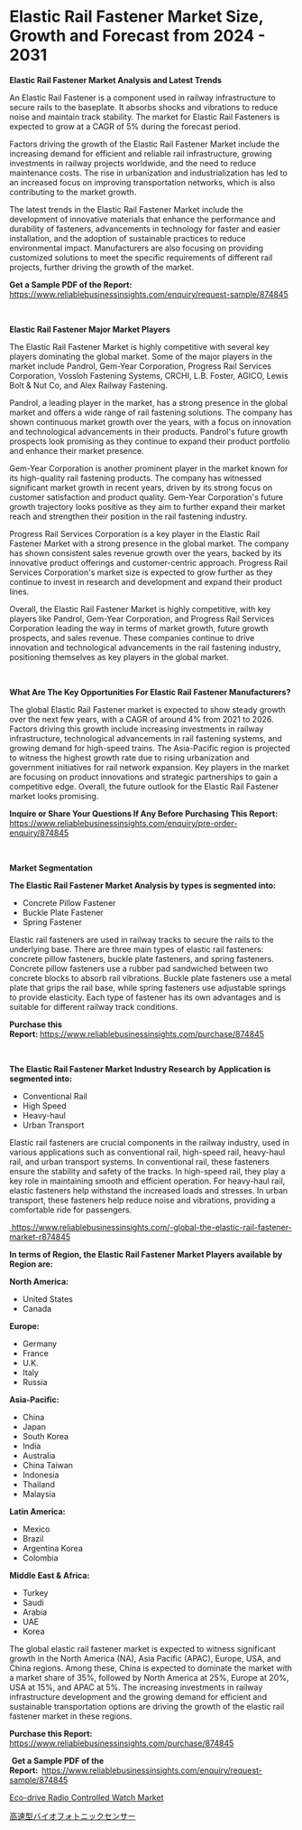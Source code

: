 <p><h1>Elastic Rail Fastener Market Size, Growth and Forecast from 2024 - 2031</h1></p><p><strong>Elastic Rail Fastener Market Analysis and Latest Trends</strong></p>
<p><p>An Elastic Rail Fastener is a component used in railway infrastructure to secure rails to the baseplate. It absorbs shocks and vibrations to reduce noise and maintain track stability. The market for Elastic Rail Fasteners is expected to grow at a CAGR of 5% during the forecast period.</p><p>Factors driving the growth of the Elastic Rail Fastener Market include the increasing demand for efficient and reliable rail infrastructure, growing investments in railway projects worldwide, and the need to reduce maintenance costs. The rise in urbanization and industrialization has led to an increased focus on improving transportation networks, which is also contributing to the market growth.</p><p>The latest trends in the Elastic Rail Fastener Market include the development of innovative materials that enhance the performance and durability of fasteners, advancements in technology for faster and easier installation, and the adoption of sustainable practices to reduce environmental impact. Manufacturers are also focusing on providing customized solutions to meet the specific requirements of different rail projects, further driving the growth of the market.</p></p>
<p><strong>Get a Sample PDF of the Report:&nbsp;</strong> <a href="https://www.reliablebusinessinsights.com/enquiry/request-sample/874845">https://www.reliablebusinessinsights.com/enquiry/request-sample/874845</a></p>
<p>&nbsp;</p>
<p><strong>Elastic Rail Fastener Major Market Players</strong></p>
<p><p>The Elastic Rail Fastener Market is highly competitive with several key players dominating the global market. Some of the major players in the market include Pandrol, Gem-Year Corporation, Progress Rail Services Corporation, Vossloh Fastening Systems, CRCHI, L.B. Foster, AGICO, Lewis Bolt & Nut Co, and Alex Railway Fastening.</p><p>Pandrol, a leading player in the market, has a strong presence in the global market and offers a wide range of rail fastening solutions. The company has shown continuous market growth over the years, with a focus on innovation and technological advancements in their products. Pandrol's future growth prospects look promising as they continue to expand their product portfolio and enhance their market presence.</p><p>Gem-Year Corporation is another prominent player in the market known for its high-quality rail fastening products. The company has witnessed significant market growth in recent years, driven by its strong focus on customer satisfaction and product quality. Gem-Year Corporation's future growth trajectory looks positive as they aim to further expand their market reach and strengthen their position in the rail fastening industry.</p><p>Progress Rail Services Corporation is a key player in the Elastic Rail Fastener Market with a strong presence in the global market. The company has shown consistent sales revenue growth over the years, backed by its innovative product offerings and customer-centric approach. Progress Rail Services Corporation's market size is expected to grow further as they continue to invest in research and development and expand their product lines.</p><p>Overall, the Elastic Rail Fastener Market is highly competitive, with key players like Pandrol, Gem-Year Corporation, and Progress Rail Services Corporation leading the way in terms of market growth, future growth prospects, and sales revenue. These companies continue to drive innovation and technological advancements in the rail fastening industry, positioning themselves as key players in the global market.</p></p>
<p>&nbsp;</p>
<p><strong>What Are The Key Opportunities For Elastic Rail Fastener Manufacturers?</strong></p>
<p><p>The global Elastic Rail Fastener market is expected to show steady growth over the next few years, with a CAGR of around 4% from 2021 to 2026. Factors driving this growth include increasing investments in railway infrastructure, technological advancements in rail fastening systems, and growing demand for high-speed trains. The Asia-Pacific region is projected to witness the highest growth rate due to rising urbanization and government initiatives for rail network expansion. Key players in the market are focusing on product innovations and strategic partnerships to gain a competitive edge. Overall, the future outlook for the Elastic Rail Fastener market looks promising.</p></p>
<p><strong>Inquire or Share Your Questions If Any Before Purchasing This Report:</strong> <a href="https://www.reliablebusinessinsights.com/enquiry/pre-order-enquiry/874845">https://www.reliablebusinessinsights.com/enquiry/pre-order-enquiry/874845</a></p>
<p>&nbsp;</p>
<p><strong>Market Segmentation</strong></p>
<p><strong>The Elastic Rail Fastener Market Analysis by types is segmented into:</strong></p>
<p><ul><li>Concrete Pillow Fastener</li><li>Buckle Plate Fastener</li><li>Spring Fastener</li></ul></p>
<p><p>Elastic rail fasteners are used in railway tracks to secure the rails to the underlying base. There are three main types of elastic rail fasteners: concrete pillow fasteners, buckle plate fasteners, and spring fasteners. Concrete pillow fasteners use a rubber pad sandwiched between two concrete blocks to absorb rail vibrations. Buckle plate fasteners use a metal plate that grips the rail base, while spring fasteners use adjustable springs to provide elasticity. Each type of fastener has its own advantages and is suitable for different railway track conditions.</p></p>
<p><strong>Purchase this Report:&nbsp;</strong><a href="https://www.reliablebusinessinsights.com/purchase/874845">https://www.reliablebusinessinsights.com/purchase/874845</a></p>
<p>&nbsp;</p>
<p><strong>The Elastic Rail Fastener Market Industry Research by Application is segmented into:</strong></p>
<p><ul><li>Conventional Rail</li><li>High Speed</li><li>Heavy-haul</li><li>Urban Transport</li></ul></p>
<p><p>Elastic rail fasteners are crucial components in the railway industry, used in various applications such as conventional rail, high-speed rail, heavy-haul rail, and urban transport systems. In conventional rail, these fasteners ensure the stability and safety of the tracks. In high-speed rail, they play a key role in maintaining smooth and efficient operation. For heavy-haul rail, elastic fasteners help withstand the increased loads and stresses. In urban transport, these fasteners help reduce noise and vibrations, providing a comfortable ride for passengers.</p></p>
<p><a href="https://www.reliablebusinessinsights.com/-global-the-elastic-rail-fastener-market-r874845">&nbsp;https://www.reliablebusinessinsights.com/-global-the-elastic-rail-fastener-market-r874845</a></p>
<p><strong>In terms of Region, the Elastic Rail Fastener Market Players available by Region are:</strong></p>
<p>
    <p> <strong> North America: </strong>
        <ul>
            <li>United States</li>
            <li>Canada</li>
        </ul>
        </p> 
    <p> <strong> Europe: </strong>
        <ul>
            <li>Germany</li>
            <li>France</li>
            <li>U.K.</li>
            <li>Italy</li>
            <li>Russia</li>
        </ul>
        </p> 
    <p> <strong> Asia-Pacific: </strong>
        <ul>
            <li>China</li>
            <li>Japan</li>
            <li>South Korea</li>
            <li>India</li>
            <li>Australia</li>
            <li>China Taiwan</li>
            <li>Indonesia</li>
            <li>Thailand</li>
            <li>Malaysia</li>
        </ul>
        </p> 
    <p> <strong> Latin America: </strong>
        <ul>
            <li>Mexico</li>
            <li>Brazil</li>
            <li>Argentina Korea</li>
            <li>Colombia</li>
        </ul>
        </p> 
    <p> <strong> Middle East & Africa: </strong>
        <ul>
            <li>Turkey</li>
            <li>Saudi</li>
            <li>Arabia</li>
            <li>UAE</li>
            <li>Korea</li>
        </ul>
    </p>
    </p>
<p><p>The global elastic rail fastener market is expected to witness significant growth in the North America (NA), Asia Pacific (APAC), Europe, USA, and China regions. Among these, China is expected to dominate the market with a market share of 35%, followed by North America at 25%, Europe at 20%, USA at 15%, and APAC at 5%. The increasing investments in railway infrastructure development and the growing demand for efficient and sustainable transportation options are driving the growth of the elastic rail fastener market in these regions.</p></p>
<p><strong>Purchase this Report: </strong><a href="https://www.reliablebusinessinsights.com/purchase/874845">https://www.reliablebusinessinsights.com/purchase/874845</a></p>
<p>&nbsp;<strong>Get a Sample PDF of the Report:&nbsp;&nbsp;</strong><a href="https://www.reliablebusinessinsights.com/enquiry/request-sample/874845">https://www.reliablebusinessinsights.com/enquiry/request-sample/874845</a></p>
<p><strong></strong></p>
<p><p><a href="https://github.com/RoccoManning/Market-Research-Report-List-5/blob/main/eco-drive-radio-controlled-watch-market.md">Eco-drive Radio Controlled Watch Market</a></p><p><a href="https://github.com/oqxogxyvqe90775/Market-Research-Report-List-2/blob/main/170824791319.md">高速型バイオフォトニックセンサー</a></p></p>
